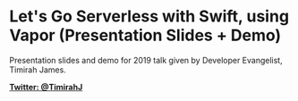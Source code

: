 # Let's Go Serverless with Swift, using Vapor (Presentation Slides + Demo)
Presentation slides and demo for 2019 talk given by Developer Evangelist, Timirah James.

**[Twitter: @TimirahJ](https://www.twitter.com/timirahj)**
